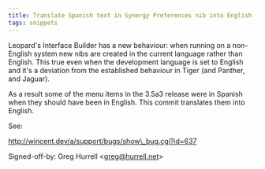 ```yaml
---
title: Translate Spanish text in Synergy Preferences nib into English (Synergy, cc76597)
tags: snippets
---
```


Leopard's Interface Builder has a new behaviour: when running on a non-English system new nibs are created in the current language rather than English. This true even when the development language is set to English and it's a deviation from the established behaviour in Tiger (and Panther, and Jaguar).

As a result some of the menu items in the 3.5a3 release were in Spanish when they should have been in English. This commit translates them into English.

See:

http://wincent.dev/a/support/bugs/show\_bug.cgi?id=637

Signed-off-by: Greg Hurrell &lt;greg@hurrell.net&gt;
